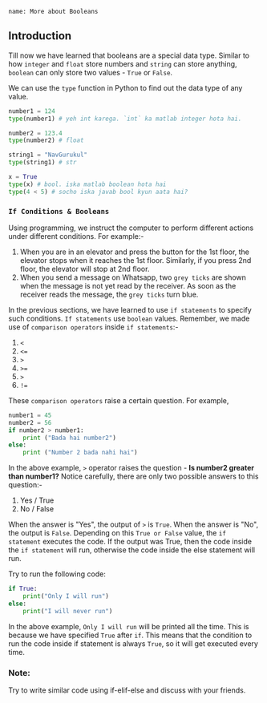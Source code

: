 ```ngMeta
name: More about Booleans
```

## Introduction

Till now we have learned that booleans are a special data type. Similar to how `integer` and `float` store numbers and `string` can store anything, `boolean` can only store two values - `True` or `False`. 

We can use the `type` function in Python to find out the data type of any value.

```python
number1 = 124
type(number1) # yeh int karega. `int` ka matlab integer hota hai.

number2 = 123.4
type(number2) # float

string1 = "NavGurukul"
type(string1) # str

x = True
type(x) # bool. iska matlab boolean hota hai
type(4 < 5) # socho iska javab bool kyun aata hai?
```

### `If Conditions & Booleans`

Using programming, we instruct the computer to perform different actions under different conditions. For example:-

1. When you are in an elevator and press the button for the 1st floor, the elevator stops when it reaches the 1st floor. Similarly, if you press 2nd floor, the elevator will stop at 2nd floor.
2. When you send a message on Whatsapp, two `grey ticks` are shown when the message is not yet read by the receiver. As soon as the receiver reads the message, the `grey ticks` turn blue.

In the previous sections, we have learned to use `if statements` to specify such conditions. `If statements` use `boolean` values. Remember, we made use of `comparison operators` inside `if statements`:-

1. `<`
2. `<=`
3. `>`
4. `>=`
5. `>`
6. `!=`

These `comparison operators` raise a certain question. For example,

```python
number1 = 45
number2 = 56
if number2 > number1:
	print ("Bada hai number2")
else:
	print ("Number 2 bada nahi hai")
```

In the above example, `>` operator raises the question - **Is number2 greater than number1?** Notice carefully, there are only two possible answers to this question:-

1. Yes / True
2. No / False

When the answer is "Yes", the output of `>` is `True`. When the answer is "No", the output is `False`. Depending on this `True or False` value, the `if statement` executes the code. If the output was True, then the code inside the `if statement` will run, otherwise the code inside the else statement will run.

Try to run the following code:

```python
if True:
	print("Only I will run")
else:
	print("I will never run")
```

In the above example, `Only I will run` will be printed all the time. This is because we have specified `True` after `if`. This means that the condition to run the code inside if statement is always `True`, so it will get executed every time.

### Note:
 Try to write similar code using if-elif-else and discuss with your friends.